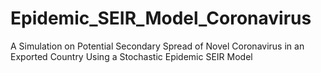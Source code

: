 # Epidemic_SEIR_Model_Coronavirus
A Simulation on Potential Secondary Spread of Novel Coronavirus in an Exported Country Using a Stochastic Epidemic SEIR Model
